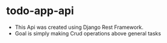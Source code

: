 # todo-app-api
- This Api was created using Django Rest Framework.
- Goal is simply making Crud operations above general tasks
